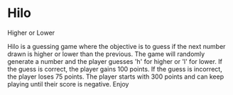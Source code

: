 # Hilo
Higher or Lower

Hilo is a guessing game where the objective is to guess if the next number drawn is higher or lower than the previous.
The game will randomly generate a number and the player guesses 'h' for higher or 'l' for lower.
If the guess is correct, the player gains 100 points.
If the guess is incorrect, the player loses 75 points.
The player starts with 300 points and can keep playing until their score is negative.
Enjoy